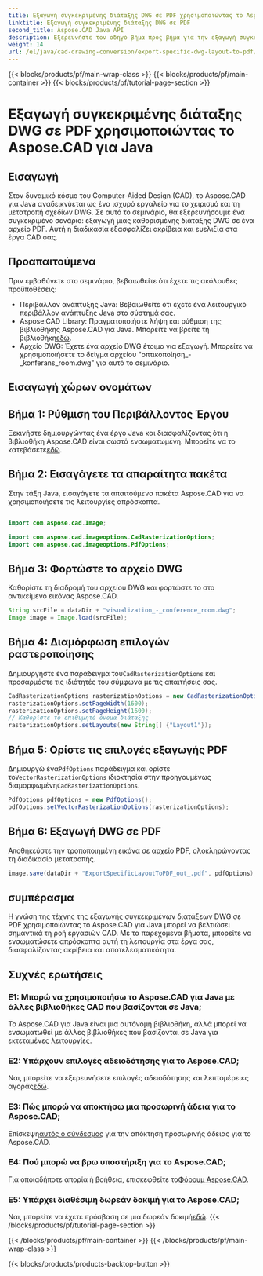 ```yaml
---
title: Εξαγωγή συγκεκριμένης διάταξης DWG σε PDF χρησιμοποιώντας το Aspose.CAD για Java
linktitle: Εξαγωγή συγκεκριμένης διάταξης DWG σε PDF
second_title: Aspose.CAD Java API
description: Εξερευνήστε τον οδηγό βήμα προς βήμα για την εξαγωγή συγκεκριμένων διατάξεων DWG σε PDF χρησιμοποιώντας το Aspose.CAD για Java. Βελτιστοποιήστε τη ροή εργασιών CAD χωρίς κόπο.
weight: 14
url: /el/java/cad-drawing-conversion/export-specific-dwg-layout-to-pdf/
---
```


{{< blocks/products/pf/main-wrap-class >}}
{{< blocks/products/pf/main-container >}}
{{< blocks/products/pf/tutorial-page-section >}}

# Εξαγωγή συγκεκριμένης διάταξης DWG σε PDF χρησιμοποιώντας το Aspose.CAD για Java

## Εισαγωγή

Στον δυναμικό κόσμο του Computer-Aided Design (CAD), το Aspose.CAD για Java αναδεικνύεται ως ένα ισχυρό εργαλείο για το χειρισμό και τη μετατροπή σχεδίων DWG. Σε αυτό το σεμινάριο, θα εξερευνήσουμε ένα συγκεκριμένο σενάριο: εξαγωγή μιας καθορισμένης διάταξης DWG σε ένα αρχείο PDF. Αυτή η διαδικασία εξασφαλίζει ακρίβεια και ευελιξία στα έργα CAD σας.

## Προαπαιτούμενα

Πριν εμβαθύνετε στο σεμινάριο, βεβαιωθείτε ότι έχετε τις ακόλουθες προϋποθέσεις:

- Περιβάλλον ανάπτυξης Java: Βεβαιωθείτε ότι έχετε ένα λειτουργικό περιβάλλον ανάπτυξης Java στο σύστημά σας.
-  Aspose.CAD Library: Πραγματοποιήστε λήψη και ρύθμιση της βιβλιοθήκης Aspose.CAD για Java. Μπορείτε να βρείτε τη βιβλιοθήκη[εδώ](https://releases.aspose.com/cad/java/).
- Αρχείο DWG: Έχετε ένα αρχείο DWG έτοιμο για εξαγωγή. Μπορείτε να χρησιμοποιήσετε το δείγμα αρχείου "οπτικοποίηση_-_konferans_room.dwg" για αυτό το σεμινάριο.

## Εισαγωγή χώρων ονομάτων

## Βήμα 1: Ρύθμιση του Περιβάλλοντος Έργου

Ξεκινήστε δημιουργώντας ένα έργο Java και διασφαλίζοντας ότι η βιβλιοθήκη Aspose.CAD είναι σωστά ενσωματωμένη. Μπορείτε να το κατεβάσετε[εδώ](https://releases.aspose.com/cad/java/).

## Βήμα 2: Εισαγάγετε τα απαραίτητα πακέτα

Στην τάξη Java, εισαγάγετε τα απαιτούμενα πακέτα Aspose.CAD για να χρησιμοποιήσετε τις λειτουργίες απρόσκοπτα.

```java

import com.aspose.cad.Image;

import com.aspose.cad.imageoptions.CadRasterizationOptions;
import com.aspose.cad.imageoptions.PdfOptions;
```

## Βήμα 3: Φορτώστε το αρχείο DWG

Καθορίστε τη διαδρομή του αρχείου DWG και φορτώστε το στο αντικείμενο εικόνας Aspose.CAD.

```java
String srcFile = dataDir + "visualization_-_conference_room.dwg";
Image image = Image.load(srcFile);
```

## Βήμα 4: Διαμόρφωση επιλογών ραστεροποίησης

 Δημιουργήστε ένα παράδειγμα του`CadRasterizationOptions` και προσαρμόστε τις ιδιότητές του σύμφωνα με τις απαιτήσεις σας.

```java
CadRasterizationOptions rasterizationOptions = new CadRasterizationOptions();
rasterizationOptions.setPageWidth(1600);
rasterizationOptions.setPageHeight(1600);
// Καθορίστε το επιθυμητό όνομα διάταξης
rasterizationOptions.setLayouts(new String[] {"Layout1"});
```

## Βήμα 5: Ορίστε τις επιλογές εξαγωγής PDF

 Δημιουργώ ένα`PdfOptions` παράδειγμα και ορίστε το`VectorRasterizationOptions` ιδιοκτησία στην προηγουμένως διαμορφωμένη`CadRasterizationOptions`.

```java
PdfOptions pdfOptions = new PdfOptions();
pdfOptions.setVectorRasterizationOptions(rasterizationOptions);
```

## Βήμα 6: Εξαγωγή DWG σε PDF

Αποθηκεύστε την τροποποιημένη εικόνα σε αρχείο PDF, ολοκληρώνοντας τη διαδικασία μετατροπής.

```java
image.save(dataDir + "ExportSpecificLayoutToPDF_out_.pdf", pdfOptions);
```

## συμπέρασμα

Η γνώση της τέχνης της εξαγωγής συγκεκριμένων διατάξεων DWG σε PDF χρησιμοποιώντας το Aspose.CAD για Java μπορεί να βελτιώσει σημαντικά τη ροή εργασιών CAD. Με τα παρεχόμενα βήματα, μπορείτε να ενσωματώσετε απρόσκοπτα αυτή τη λειτουργία στα έργα σας, διασφαλίζοντας ακρίβεια και αποτελεσματικότητα.

## Συχνές ερωτήσεις

### Ε1: Μπορώ να χρησιμοποιήσω το Aspose.CAD για Java με άλλες βιβλιοθήκες CAD που βασίζονται σε Java;

Το Aspose.CAD για Java είναι μια αυτόνομη βιβλιοθήκη, αλλά μπορεί να ενσωματωθεί με άλλες βιβλιοθήκες που βασίζονται σε Java για εκτεταμένες λειτουργίες.

### Ε2: Υπάρχουν επιλογές αδειοδότησης για το Aspose.CAD;

 Ναι, μπορείτε να εξερευνήσετε επιλογές αδειοδότησης και λεπτομέρειες αγοράς[εδώ](https://purchase.aspose.com/buy).

### Ε3: Πώς μπορώ να αποκτήσω μια προσωρινή άδεια για το Aspose.CAD;

 Επίσκεψη[αυτός ο σύνδεσμος](https://purchase.aspose.com/temporary-license/) για την απόκτηση προσωρινής άδειας για το Aspose.CAD.

### Ε4: Πού μπορώ να βρω υποστήριξη για το Aspose.CAD;

 Για οποιαδήποτε απορία ή βοήθεια, επισκεφθείτε το[Φόρουμ Aspose.CAD](https://forum.aspose.com/c/cad/19).

### Ε5: Υπάρχει διαθέσιμη δωρεάν δοκιμή για το Aspose.CAD;

 Ναι, μπορείτε να έχετε πρόσβαση σε μια δωρεάν δοκιμή[εδώ](https://releases.aspose.com/).
{{< /blocks/products/pf/tutorial-page-section >}}

{{< /blocks/products/pf/main-container >}}
{{< /blocks/products/pf/main-wrap-class >}}

{{< blocks/products/products-backtop-button >}}
